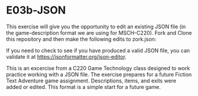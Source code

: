 # E03b-JSON
This exercise will give you the opportunity to edit an existing JSON file (in the game-description format we are using for MSCH-C220). Fork and Clone this repository and then make the following edits to zork.json:
 
If you need to check to see if you have produced a valid JSON file, you can validate it at https://jsonformatter.org/json-editor.



This is an excercise from a C220 Game Technology class designed to work practice working with a JSON file. The exercise prepares for a future Fiction Text Adventure game assignment. Descriptions, items, and exits were added or edited. This format is a simple start for a future game. 
